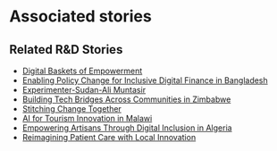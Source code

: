 # Associated stories

<!-- !!DO NOT REMOVE!! start autogenerated hyperlinks -->
## Related R&D Stories
- [Digital Baskets of Empowerment](/stories/?doc=Explorers_SLV)
- [Enabling Policy Change for Inclusive Digital Finance in Bangladesh](/stories/?doc=Explorers_BGD)
- [Experimenter-Sudan-Ali Muntasir](/stories/?doc=Experimenters_SDN)
- [Building Tech Bridges Across Communities in Zimbabwe](/stories/?doc=Explorers_ZWE)
- [Stitching Change Together](/stories/?doc=Explorers_PRY)
- [AI for Tourism Innovation in Malawi](/stories/?doc=Explorers_MWI)
- [Empowering Artisans Through Digital Inclusion in Algeria](/stories/?doc=Explorers_DZA)
- [Reimagining Patient Care with Local Innovation](/stories/?doc=Explorers_RWA)
<!-- !!DO NOT REMOVE!! end autogenerated hyperlinks -->